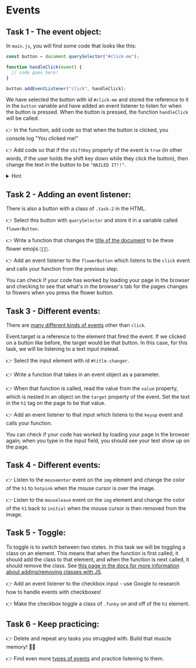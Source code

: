 # Events

## Task 1 - The event object:

In `main.js`, you will find some code that looks like this:

```js
const button = document.querySelector("#click-me");

function handleClick(event) {
  // code goes here!
}

button.addEventListener("click", handleClick);
```

We have selected the button with id `#click-me` and stored the reference to it in the `button` variable and have added an event listener to listen for when the button is pressed. When the button is pressed, the function `handleClick` will be called.

👉 In the function, add code so that when the button is clicked, you console.log "You clicked me!"

👉 Add code so that if the `shiftKey` property of the event is `true` (in other words, if the user holds the shift key down while they click the button), then change the text in the button to be `"NAILED IT!!"`.

<details>
<summary>Hint</summary>
Remember, you can console log the event object within the handleClick function. This is the object that JavaScript emits when the event occurs (when the user clicks the mouse on the button), and it has information about the state of the DOM and browser when the event happened. Do this and look at the different properties inside of it. Is there a property that has information about the click event that can help you tell if the shift key was pressed down when the mouse button clicked? 

If you're still stuck, try looking at the docs: https://www.w3schools.com/jsref/obj_mouseevent.asp
</details>

## Task 2 - Adding an event listener:

There is also a button with a class of `.task-2` in the HTML.

👉 Select this button with `querySelector` and store it in a variable called `flowerButton`.

👉 Write a function that changes the [title of the document](https://developer.mozilla.org/en-US/docs/Web/API/Document/title) to be these flower emojis `💐🌷🌼`.

👉 Add an event listener to the `flowerButton` which listens to the `click` event and calls your function from the previous step.

You can check if your code has worked by loading your page in the browser and checking to see that what's in the browser's tab for the pages changes to flowers when you press the flower button.

## Task 3 - Different events:

There are [many different kinds of events](https://developer.mozilla.org/en-US/docs/Web/Events) other than `click`.

Event.target is a reference to the element that fired the event. If we clicked on a button like before, the target would be that button. In this case, for this task, we will be listening to a text input instead.

👉 Select the input element with id `#title-changer`.

👉 Write a function that takes in an event object as a parameter.

👉 When that function is called, read the value from the `value` property, which is nested in an object on the `target` property of the event. Set the text in the `h1` tag on the page to be that value.

👉 Add an event listener to that input which listens to the `keyup` event and calls your function.

You can check if your code has worked by loading your page in the browser again; when you type in the input field, you should see your text show up on the page.

## Task 4 - Different events:

👉 Listen to the `mouseenter` event on the `img` element and change the color of the `h1` to `hotpink` when the mouse cursor is over the image.

👉 Listen to the `mouseleave` event on the `img` element and change the color of the `h1` back to `initial` when the mouse cursor is then removed from the image.

## Task 5 - Toggle:

To toggle is to switch between two states. In this task we will be toggling a class on an element. This means that when the function is first called, it should add the class to that element, and when the function is next called, it should remove the class. See [this page in the docs for more information about adding/removing classes with JS](https://developer.mozilla.org/en-US/docs/Web/API/Element/classList).

👉 Add an event listener to the checkbox input - use Google to research how to handle events with checkboxes!

👉 Make the checkbox toggle a class of `.funky` on and off of the `h1` element.

## Task 6 - Keep practicing:

👉 Delete and repeat any tasks you struggled with. Build that muscle memory! 🧠💪

👉 Find even more [types of events](https://developer.mozilla.org/en-US/docs/Web/Events) and practice listening to them.
